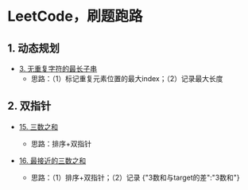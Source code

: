 # LeetCode，刷题跑路

## 1. 动态规划

+ [3. 无重复字符的最长子串](https://leetcode-cn.com/problems/longest-substring-without-repeating-characters/)
	+ 思路：（1）标记重复元素位置的最大index；（2）记录最大长度

## 2. 双指针

+ [15. 三数之和](https://leetcode-cn.com/problems/3sum/solution/3sumpai-xu-shuang-zhi-zhen-yi-dong-by-jyd/)
	+ 思路：排序+双指针

+ [16. 最接近的三数之和](https://leetcode-cn.com/problems/3sum-closest/)
	+ 思路：（1）排序+双指针；（2）记录 {"3数和与target的差":"3数和"}